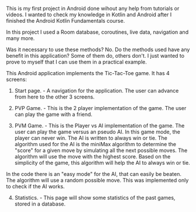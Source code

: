 This is my first project in Android done wihout any help from tutorials or videos.
I wanted to check my knowledge in Kotlin and Android after I finished the Android Kotlin Fundamentals course.

In this project I used a Room database, coroutines, live data, navigation and many more.

Was it necessary to use these methods? No.
Do the methods used have any benefit in this application? Some of them do, others don't.
I just wanted to prove to myself that I can use them in a practical example.

This Android application implements the Tic-Tac-Toe game. It has 4 screens:

1. Start page. - A navigation for the application. The user can advance from here to the other 3 screens.

2. PVP Game. - This is the 2 player implementation of the game. The user can play the game with a friend. 

3. PVM Game. - This is the Player vs AI implementation of the game. The user can play the game versus an pseudo AI. In this game mode, the player can never win.
The AI is written to always win or tie. The algorithm used for the AI is the miniMax algorithm to determine the "score" for a given move by simulating all the next possible moves.
The algorithm will use the move with the highest score. Based on the simplicity of the game, this algorithm will help the AI to always win or tie.

In the code there is an "easy mode" for the AI, that can easily be beaten. The algorithm will use a random possible move. This was implemented only to check if the AI works.

4. Statistics. - This page will show some statistics of the past games, stored in a database. 
